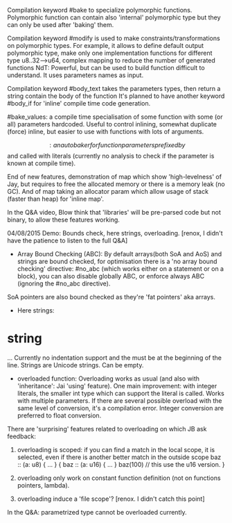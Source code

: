 
Compilation keyword #bake to specialize polymorphic functions.
Polymorphic function can contain also 'internal' polymorphic type but they can only be used after 'baking' them.

Compilation keyword #modify is used to make constraints/transformations on polymorphic types.
	For example, it allows to define default output polymorphic type, make only one implementation functions for different type u8..32-->u64, complex mapping to reduce the number of generated functions
	NdT: Powerful, but can be used to build function difficult to understand. It uses parameters names as input.
	
Compilation keyword #body_text takes the parameters types, then return a string contain the body of the function 
It's planned to have another keyword #body_if for 'inline' compile time code generation.

#bake_values: a compile time specialisation of some function with some (or all) parameters hardcoded.
	Useful to control inlining, somewhat duplicate (force) inline, but easier to use with functions with lots of arguments.
	
$$: an autobaker for function parameters prefixed by $$ and called with literals (currently no analysis to check if the parameter is known at compile time).

End of new features, demonstration of map which show 'high-levelness' of Jay, but requires to free the allocated memory or there is a memory leak (no GC).
And of map taking an allocator param which allow usage of stack (faster than heap) for 'inline map'.

In the Q&A video, Blow think that 'libraries' will be pre-parsed code but not binary, to allow these features working.

04/08/2015 Demo: Bounds check, here strings, overloading. [renox, I didn't have the patience to listen to the full Q&A]

* Array Bound Checking (ABC):
By default arrays(both SoA and AoS) and strings are bound checked, for optimisation there is a 'no array bound checking' directive: #no_abc (which works either on a statement or on a block),
you can also disable globally ABC, or enforce always ABC (ignoring the #no_abc directive).

SoA pointers are also bound checked as they're 'fat pointers' aka arrays.


* Here strings:
# string <end keyword>
...
<end keyword>
Currently no indentation support and the <end keyword> must be at the beginning of the line.
Strings are Unicode strings. Can be empty.

* overloaded function:
Overloading works as usual (and also with 'inheritance': Jai 'using' feature).
One main improvement: with integer literals, the smaller int type which can support the literal is called.
Works with multiple parameters.
If there are several possible overload with the same level of conversion, it's a compilation error.
Integer conversion are preferred to float conversion.

There are 'surprising' features related to overloading on which JB ask feedback:
1) overloading is scoped: if you can find a match in the local scope, it is selected, even if there is another better match in the outside scope
baz :: (a: u8) { ... }
{
    baz :: (a: u16) { ... }
    baz(100) // this use the u16 version.
}

2) overloading only work on constant function definition (not on functions pointers, lambda).

3) overloading induce a 'file scope'? [renox. I didn't catch this point]

In the Q&A: parametrized type cannot be overloaded currently.


